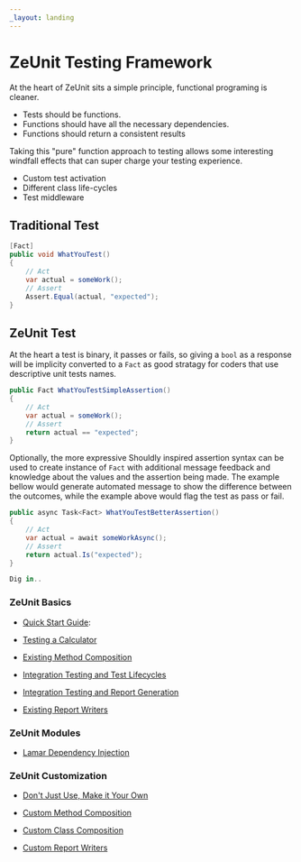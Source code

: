 ```yaml
---
_layout: landing
---
```


# ZeUnit Testing Framework

At the heart of ZeUnit sits a simple principle, functional programing is cleaner.  
- Tests should be functions.
- Functions should have all the necessary dependencies.
- Functions should return a consistent results

Taking this "pure" function approach to testing allows some interesting windfall effects that can super charge your testing experience.

- Custom test activation
- Different class life-cycles
- Test middleware

## Traditional Test

```csharp
[Fact]
public void WhatYouTest()
{
    // Act
    var actual = someWork();
    // Assert
    Assert.Equal(actual, "expected");
}
```

## ZeUnit Test

At the heart a test is binary, it passes or fails, so giving a `bool` as a response will be implicity converted to a `Fact` as good stratagy for coders that use descriptive unit tests names.

```csharp
public Fact WhatYouTestSimpleAssertion()
{
    // Act
    var actual = someWork();
    // Assert
    return actual == "expected";
}
```

Optionally, the more expressive Shouldly inspired assertion syntax can be used to create instance of `Fact` with additional message feedback and knowledge about the values and the assertion being made.  The example bellow would generate automated message to show the difference between the outcomes, while the example above would flag the test as pass or fail.

```csharp
public async Task<Fact> WhatYouTestBetterAssertion()
{
    // Act
    var actual = await someWorkAsync();
    // Assert
    return actual.Is("expected");
}

Dig in..

```
### ZeUnit Basics
* [Quick Start Guide](https://bitcobblers.github.io/ZeUnit/docs/Quick-Start-Guide.html):

* [Testing a Calculator](https://bitcobblers.github.io/ZeUnit/docs/Testing-A-Calculator.html)
* [Existing Method Composition](https://bitcobblers.github.io/ZeUnit/docs/Existing-Method-Composition.html)

* [Integration Testing and Test Lifecycles](https://bitcobblers.github.io/ZeUnit/docs/Integration-Testing-and-Test-Lifecycles.html)
* [Integration Testing and Report Generation](https://bitcobblers.github.io/ZeUnit/docs/Integration-Testing-and-Report-Generation.html)
* [Existing Report Writers](https://bitcobblers.github.io/ZeUnit/docs/Existing-Report-Writers.html)

### ZeUnit Modules
* [Lamar Dependency Injection](https://bitcobblers.github.io/ZeUnit/docs/Lamar-Dependency-Injection.html)

### ZeUnit Customization 
* [Don't Just Use, Make it Your Own](https://bitcobblers.github.io/ZeUnit/docs/Dont-Just-Use-Make-it-Your-Own.html)

* [Custom Method Composition](https://bitcobblers.github.io/ZeUnit/docs/Custom-Method-Composition.html)
* [Custom Class Composition](https://bitcobblers.github.io/ZeUnit/docs/Custom-Class-Composition.html)
* [Custom Report Writers](https://bitcobblers.github.io/ZeUnit/docs/Custom-Report-Writers.html)
